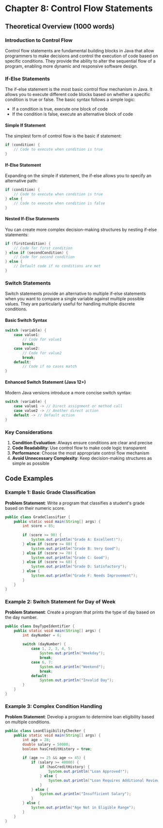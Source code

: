# Chapter 8: Control Flow Statements

## Theoretical Overview (1000 words)

### Introduction to Control Flow
Control flow statements are fundamental building blocks in Java that allow programmers to make decisions and control the execution of code based on specific conditions. They provide the ability to alter the sequential flow of a program, enabling more dynamic and responsive software design.

### If-Else Statements
The if-else statement is the most basic control flow mechanism in Java. It allows you to execute different code blocks based on whether a specific condition is true or false. The basic syntax follows a simple logic:
- If a condition is true, execute one block of code
- If the condition is false, execute an alternative block of code

#### Simple If Statement
The simplest form of control flow is the basic if statement:
```java
if (condition) {
    // Code to execute when condition is true
}
```

#### If-Else Statement
Expanding on the simple if statement, the if-else allows you to specify an alternative path:
```java
if (condition) {
    // Code to execute when condition is true
} else {
    // Code to execute when condition is false
}
```

#### Nested If-Else Statements
You can create more complex decision-making structures by nesting if-else statements:
```java
if (firstCondition) {
    // Code for first condition
} else if (secondCondition) {
    // Code for second condition
} else {
    // Default code if no conditions are met
}
```

### Switch Statements
Switch statements provide an alternative to multiple if-else statements when you want to compare a single variable against multiple possible values. They are particularly useful for handling multiple discrete conditions.

#### Basic Switch Syntax
```java
switch (variable) {
    case value1:
        // Code for value1
        break;
    case value2:
        // Code for value2
        break;
    default:
        // Code if no cases match
}
```

#### Enhanced Switch Statement (Java 12+)
Modern Java versions introduce a more concise switch syntax:
```java
switch (variable) {
    case value1 -> // Direct assignment or method call
    case value2 -> // Another direct action
    default -> // Default action
}
```

### Key Considerations
1. **Condition Evaluation**: Always ensure conditions are clear and precise
2. **Code Readability**: Use control flow to make code logic transparent
3. **Performance**: Choose the most appropriate control flow mechanism
4. **Avoid Unnecessary Complexity**: Keep decision-making structures as simple as possible

## Code Examples

### Example 1: Basic Grade Classification
**Problem Statement**: Write a program that classifies a student's grade based on their numeric score.

```java
public class GradeClassifier {
    public static void main(String[] args) {
        int score = 85;
        
        if (score >= 90) {
            System.out.println("Grade A: Excellent!");
        } else if (score >= 80) {
            System.out.println("Grade B: Very Good");
        } else if (score >= 70) {
            System.out.println("Grade C: Good");
        } else if (score >= 60) {
            System.out.println("Grade D: Satisfactory");
        } else {
            System.out.println("Grade F: Needs Improvement");
        }
    }
}
```

### Example 2: Switch Statement for Day of Week
**Problem Statement**: Create a program that prints the type of day based on the day number.

```java
public class DayTypeIdentifier {
    public static void main(String[] args) {
        int dayNumber = 6;
        
        switch (dayNumber) {
            case 1, 2, 3, 4, 5:
                System.out.println("Weekday");
                break;
            case 6, 7:
                System.out.println("Weekend");
                break;
            default:
                System.out.println("Invalid Day");
        }
    }
}
```

### Example 3: Complex Condition Handling
**Problem Statement**: Develop a program to determine loan eligibility based on multiple conditions.

```java
public class LoanEligibilityChecker {
    public static void main(String[] args) {
        int age = 28;
        double salary = 50000;
        boolean hasCreditHistory = true;
        
        if (age >= 25 && age <= 45) {
            if (salary >= 40000) {
                if (hasCreditHistory) {
                    System.out.println("Loan Approved!");
                } else {
                    System.out.println("Loan Requires Additional Review");
                }
            } else {
                System.out.println("Insufficient Salary");
            }
        } else {
            System.out.println("Age Not in Eligible Range");
        }
    }
}
```